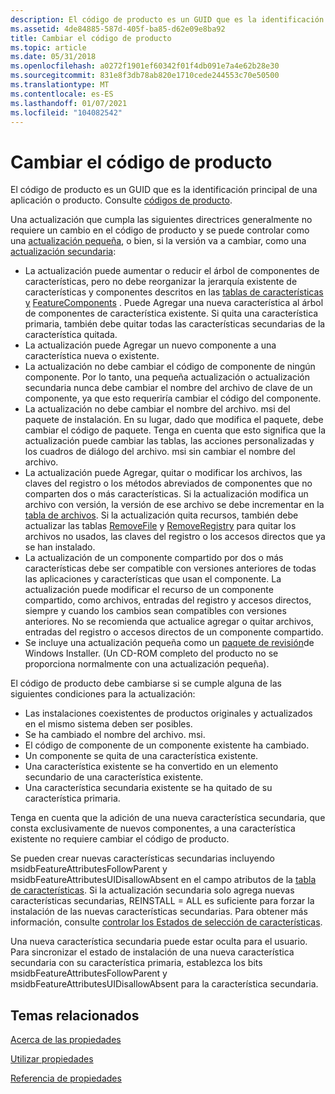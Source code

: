 ```yaml
---
description: El código de producto es un GUID que es la identificación principal de una aplicación o producto. Consulte códigos de producto.
ms.assetid: 4de84885-587d-405f-ba85-d62e09e8ba92
title: Cambiar el código de producto
ms.topic: article
ms.date: 05/31/2018
ms.openlocfilehash: a0272f1901ef60342f01f4db091e7a4e62b28e30
ms.sourcegitcommit: 831e8f3db78ab820e1710cede244553c70e50500
ms.translationtype: MT
ms.contentlocale: es-ES
ms.lasthandoff: 01/07/2021
ms.locfileid: "104082542"
---
```

# <a name="changing-the-product-code"></a>Cambiar el código de producto

El código de producto es un GUID que es la identificación principal de una aplicación o producto. Consulte [códigos de producto](product-codes.md).

Una actualización que cumpla las siguientes directrices generalmente no requiere un cambio en el código de producto y se puede controlar como una [actualización pequeña](small-updates.md), o bien, si la versión va a cambiar, como una [actualización secundaria](minor-upgrades.md):

-   La actualización puede aumentar o reducir el árbol de componentes de características, pero no debe reorganizar la jerarquía existente de características y componentes descritos en las [tablas de características y](feature-table.md) [FeatureComponents](featurecomponents-table.md) . Puede Agregar una nueva característica al árbol de componentes de característica existente. Si quita una característica primaria, también debe quitar todas las características secundarias de la característica quitada.
-   La actualización puede Agregar un nuevo componente a una característica nueva o existente.
-   La actualización no debe cambiar el código de componente de ningún componente. Por lo tanto, una pequeña actualización o actualización secundaria nunca debe cambiar el nombre del archivo de clave de un componente, ya que esto requeriría cambiar el código del componente.
-   La actualización no debe cambiar el nombre del archivo. msi del paquete de instalación. En su lugar, dado que modifica el paquete, debe cambiar el código de paquete. Tenga en cuenta que esto significa que la actualización puede cambiar las tablas, las acciones personalizadas y los cuadros de diálogo del archivo. msi sin cambiar el nombre del archivo.
-   La actualización puede Agregar, quitar o modificar los archivos, las claves del registro o los métodos abreviados de componentes que no comparten dos o más características. Si la actualización modifica un archivo con versión, la versión de ese archivo se debe incrementar en la [tabla de archivos](file-table.md). Si la actualización quita recursos, también debe actualizar las tablas [RemoveFile](removefile-table.md) y [RemoveRegistry](removeregistry-table.md) para quitar los archivos no usados, las claves del registro o los accesos directos que ya se han instalado.
-   La actualización de un componente compartido por dos o más características debe ser compatible con versiones anteriores de todas las aplicaciones y características que usan el componente. La actualización puede modificar el recurso de un componente compartido, como archivos, entradas del registro y accesos directos, siempre y cuando los cambios sean compatibles con versiones anteriores. No se recomienda que actualice agregar o quitar archivos, entradas del registro o accesos directos de un componente compartido.
-   Se incluye una actualización pequeña como un [paquete de revisión](patch-packages.md)de Windows Installer. (Un CD-ROM completo del producto no se proporciona normalmente con una actualización pequeña).

El código de producto debe cambiarse si se cumple alguna de las siguientes condiciones para la actualización:

-   Las instalaciones coexistentes de productos originales y actualizados en el mismo sistema deben ser posibles.
-   Se ha cambiado el nombre del archivo. msi.
-   El código de componente de un componente existente ha cambiado.
-   Un componente se quita de una característica existente.
-   Una característica existente se ha convertido en un elemento secundario de una característica existente.
-   Una característica secundaria existente se ha quitado de su característica primaria.

Tenga en cuenta que la adición de una nueva característica secundaria, que consta exclusivamente de nuevos componentes, a una característica existente no requiere cambiar el código de producto.

Se pueden crear nuevas características secundarias incluyendo msidbFeatureAttributesFollowParent y msidbFeatureAttributesUIDisallowAbsent en el campo atributos de la [tabla de características](feature-table.md). Si la actualización secundaria solo agrega nuevas características secundarias, REINSTALL = ALL es suficiente para forzar la instalación de las nuevas características secundarias. Para obtener más información, consulte [controlar los Estados de selección de características](controlling-feature-selection-states.md).

Una nueva característica secundaria puede estar oculta para el usuario. Para sincronizar el estado de instalación de una nueva característica secundaria con su característica primaria, establezca los bits msidbFeatureAttributesFollowParent y msidbFeatureAttributesUIDisallowAbsent para la característica secundaria.

## <a name="related-topics"></a>Temas relacionados

<dl> <dt>

[Acerca de las propiedades](about-properties.md)
</dt> <dt>

[Utilizar propiedades](using-properties.md)
</dt> <dt>

[Referencia de propiedades](property-reference.md)
</dt> </dl>

 

 




